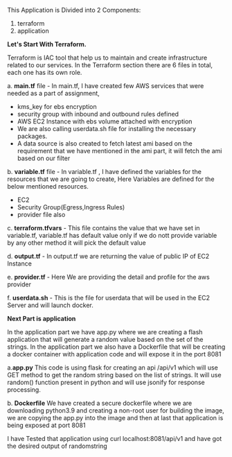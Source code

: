 This Application is Divided into 2 Components:
1. terraform
2. application

**Let's Start With Terraform.**

Terraform is IAC tool that help us to maintain and create infrastructure related to our services.
In the Terraform section there are 6 files in total, each one has its own role.

a. **main.tf** file - In main.tf,  I have created few AWS services that were needed as a part of assignment,
   - kms_key for ebs encryption
   - security group with inbound and outbound rules defined
   - AWS EC2 Instance with ebs volume attached with encryption
   - We are also calling userdata.sh file for installing the necessary packages.
   - A data source is also created to fetch latest ami based on the requirement that we have mentioned in the ami part, it will fetch the ami based on our filter

b. **variable.tf** file - In variable.tf , I have defined the variables for the resources that we are going to create, Here Variables are defined for the below mentioned resources.
   - EC2
   - Security Group(Egress,Ingress Rules)
   - provider file also

c. **terraform.tfvars** - This file contains the value that we have set in variable.tf, variable.tf has default value only if we do nott provide variable by any other method it will pick the default value

d. **output.tf** - In output.tf we are returning the value of public IP of EC2 Instance

e. **provider.tf** -  Here We are providing the detail and profile for the aws provider

f. **userdata.sh** - This is the file for userdata that will be used in the EC2 Server and will launch docker.

**Next Part is application**

In the application part we have app.py where we are creating a flash application that will generate a random value based on the set of the strings.
In the application part we also have a Dockerfile that will be creating a docker container with application code and will expose it in the port 8081

a.**app.py**
  This code is using flask for creating an api /api/v1 which will use GET method to get the random string based on the list of strings. It will use random() function present in python and will use jsonify for response processing.

b. **Dockerfile**
  We have created a secure dockerfile where we are downloading python3.9  and creating a non-root user for building the image, we are copying the app.py into the image and then at last that application is being exposed at port 8081

I have Tested that application using curl localhost:8081/api/v1 and have got the desired output of randomstring












  
